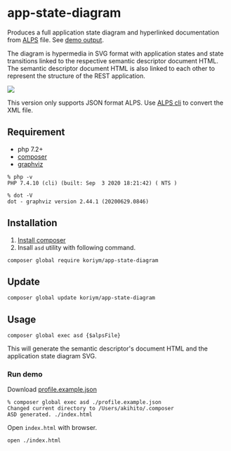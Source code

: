 # app-state-diagram

Produces a full application state diagram and hyperlinked documentation from [ALPS](http://alps.io/) file. See [demo output](https://koriym.github.io/app-state-diagram/).

The diagram is hypermedia in SVG format with application states and state transitions linked to the respective semantic descriptor document HTML. The semantic descriptor document HTML is also linked to each other to represent the structure of the REST application.

<a href="https://koriym.github.io/app-state-diagram/profile.example.svg"><img src="https://koriym.github.io/app-state-diagram/profile.example.svg"></a>

This version only supports JSON format ALPS. Use [ALPS cli](https://github.com/filip26/alps) to convert the XML file.

## Requirement

 * php 7.2+
 * [composer](https://getcomposer.org/)
 * [graphviz](https://graphviz.org/download/)

```
% php -v
PHP 7.4.10 (cli) (built: Sep  3 2020 18:21:42) ( NTS )

% dot -V    
dot - graphviz version 2.44.1 (20200629.0846)
```

## Installation

 1. [Install composer](https://getcomposer.org/doc/00-intro.md)
 2. Insall `asd` utility with following command.

```
composer global require koriym/app-state-diagram
```

## Update

```
composer global update koriym/app-state-diagram
```

## Usage

```
composer global exec asd {$alpsFile}
```

This will generate the semantic descriptor's document HTML and the application state diagram SVG.


### Run demo

Download [profile.example.json](https://koriym.github.io/app-state-diagram/profile.example.json)
```
% composer global exec asd ./profile.example.json 
Changed current directory to /Users/akihito/.composer
ASD generated. ./index.html
```

Open `index.html` with browser.

```
open ./index.html
```
